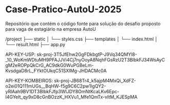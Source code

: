 # Case-Pratico-AutoU-2025
Repositório que contém o código fonte para solução do desafio proposto para vaga de estagiário na empresa AutoU

/project
  ├── static
  │     └── styles.css
  ├── templates
  │     └── index.html
  │     └── result.html
  ├── app.py

API-KEY-USP: 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

API-KEY-KOMBEIROS:
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